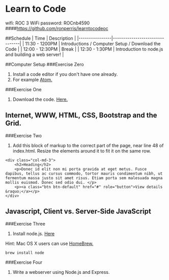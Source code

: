 # Learn to Code
wifi: ROC 3 WiFi
password: ROCnb4590
####https://github.com/ronperris/learntocodeoc

##Schedule
| Time | Description |
|----------------|--------------------------------|
| 11:30 - 1200PM | Introductions / Computer Setup / Download the Code |
| 12:00 - 12:30PM | Break |
| 12:30 - 1:30PM | Introduction to node.js and building a web server! |

##Computer Setup
###Exercise Zero
1. Install a code editor if you don't have one already. 
2. For example [Atom.](https://atom.io/)

###Exercise One
1. Download the code.
[Here.](https://github.com/ronperris/learntocodeoc/archive/master.zip)

Internet, WWW, HTML, CSS, Bootstrap and the Grid.
---------------------------------------------

###Exercise Two
1. Add this block of markup to the correct part of the page, near line 48 of index.html. Resize the elements around it to fit it on the same row.
````
<div class="col-md-3">
    <h2>Heading</h2>
    <p>Donec id elit non mi porta gravida at eget metus. Fusce dapibus, tellus ac cursus commodo, tortor mauris condimentum nibh, ut fermentum massa justo sit amet risus. Etiam porta sem malesuada magna mollis euismod. Donec sed odio dui. </p>
    <p><a class="btn btn-default" href="#" role="button">View details &raquo;</a></p>
</div>
````

Javascript, Client vs. Server-Side JavaScript
--------------------------------------------
###Exercise Three
1. Install node.js. [Here](https://nodejs.org/en/)

Hint: Mac OS X users can use [HomeBrew.](http://brew.sh/)
````
brew install node
````

###Exercise Four
1. Write a webserver using Node.js and Express.
